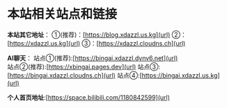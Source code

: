 # 本站相关站点和链接

**本站其它地址**：
①(推荐)：[https://blog.xdazzl.us.kg](url)
②：[https://xdazzl.us.kg](url)
③：[https://xdazzl.cloudns.ch](url)

**AI聊天**：
站点①(推荐):[https://bingai.xdazzl.dynv6.net](url)  
站点②(推荐):[https://xbingai.pages.dev](url)
站点③:[https://bingai.xdazzl.cloudns.ch](url)
站点④:[https://bingai.xdazzl.us.kg](url)

**个人首页地址**:[https://space.bilibili.com/1180842599](url)